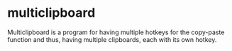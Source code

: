 # multiclipboard
Multiclipboard is a program for having multiple hotkeys for the copy-paste function and thus, having multiple clipboards, each with its own hotkey. 
